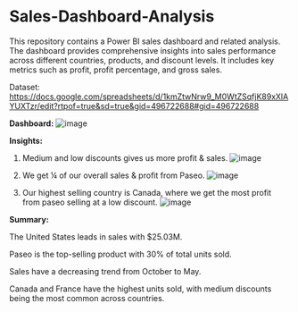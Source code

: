 # Sales-Dashboard-Analysis
This repository contains a Power BI sales dashboard and related analysis. The dashboard provides comprehensive insights into sales performance across different countries, products, and discount levels. It includes key metrics such as profit, profit percentage, and gross sales.

Dataset: https://docs.google.com/spreadsheets/d/1kmZtwNrw9_M0WtZSqfjK89xXlAYUXTzr/edit?rtpof=true&sd=true&gid=496722688#gid=496722688

**Dashboard:**
![image](https://github.com/user-attachments/assets/1363972c-6040-4c78-a804-b8c8c3e5d22b)


**Insights:**
1) Medium and low discounts gives us more profit & sales.
    ![image](https://github.com/user-attachments/assets/7c007760-2724-4d39-8e3d-8e831b3683ed)

2) We get ¼ of our overall sales & profit from Paseo.
   ![image](https://github.com/user-attachments/assets/26f8f016-fbb6-4f04-ac72-ce4b7087b134)

3) Our highest selling country is Canada, where we get the most profit from paseo selling at a low discount.
   ![image](https://github.com/user-attachments/assets/2e1f0f44-cc58-495f-829c-be933573c49e)
 
**Summary:**

The United States leads in sales with $25.03M.

Paseo is the top-selling product with 30% of total units sold.

Sales have a decreasing trend from October to May.

Canada and France have the highest units sold, with medium discounts being the most common across countries.
